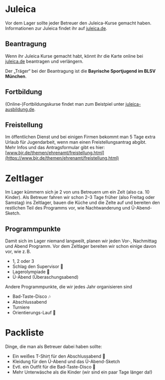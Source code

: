 # Juleica
Vor dem Lager sollte jeder Betreuer den Juleica-Kurse gemacht haben.
Informationen zur Juleica findet ihr auf [juleica.de](https://www.juleica.de).

## Beantragung
Wenn ihr Juleica Kurse gemacht habt, könnt ihr die Karte online bei [juleica.de](https://www.juleica.de) beantragen und verlängern.

Der „Träger“ bei der Beantragung ist die **Bayrische Sportjugend im BLSV München**.

## Fortbildung
(Online-)Fortbildungskurse findet man zum Beistpiel unter [juleica-ausbildung.de](https://www.juleica-ausbildung.de).


## Freistellung
Im öffentlichen Dienst und bei einigen Firmen bekommt man 5 Tage extra Urlaub für Jugendarbeit, wenn man einen Freistellungsantrag abgibt.  
Mehr Infos und das Antragsformular gibt es hier: [www.bjr.de/themen/ehrenamt/freistellung.html](https://www.bjr.de/themen/ehrenamt/freistellung.html)


# Zeltlager
Im Lager kümmern sich je 2 von uns Betreuern um ein Zelt (also ca. 10 Kinder).
Als Betreuer fahren wir schon 2–3 Tage früher (also Freitag oder Samstag) ins Zeltlager, bauen die Küche und die Zelte auf und bereiten den restlichen Teil des Programms vor, wie Nachtwanderung und Ü-Abend-Sketch.

## Programmpunkte
Damit sich im Lager niemand langweilt, planen wir jeden Vor-, Nachmittag und Abend Programm.
Vor dem Zeltlager bereiten wir schon einige davon vor, wie z. B.

- 1, 2 oder 3
- Schlag den Supervisor 🥊
- Lagerolympiade 🥇
- Ü-Abend (Überaschungsabend)

Andere Programmpunkte, die wir jedes Jahr organisieren sind

- Bad-Taste-Disco 🎶
- Abschlussabend
- Turniere
- Orientierungs-Lauf 🏃

# Packliste
Dinge, die man als Betreuer dabei haben sollte:

- Ein weißes T-Shirt für den Abschlussabend 👚
- Kleidung für den Ü-Abend und das Ü-Abend-Sketch
- Evtl. ein Outfit für die Bad-Taste-Disco 🤡
- Mehr Unterwäsche als die Kinder (wir sind ein paar Tage länger da!)
